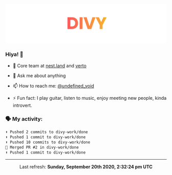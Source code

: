 
![](https://github.com/divy-work/divy-work/raw/master/assets/divy.png)

### Hiya! 👋

- 🔭 Core team at [nest.land](https://github.com/nestdotland/nest.land) and [verto](https://github.com/useverto/verto)

- 💬 Ask me about anything

- 📫 How to reach me: [@undefined_void](https://instagram.com/divy.exe)

- ⚡ Fun fact: I play guitar, listen to music, enjoy meeting new people, kinda introvert.

### 🗣 My activity:

```
⬆️ Pushed 2 commits to divy-work/done
⬆️ Pushed 1 commit to divy-work/done
⬆️ Pushed 10 commits to divy-work/done
🎉 Merged PR #2 in divy-work/done
⬆️ Pushed 1 commit to divy-work/done
```

------------
<p align="center">Last refresh: <b>Sunday, September 20th 2020, 2:32:24 pm UTC</b></p>
